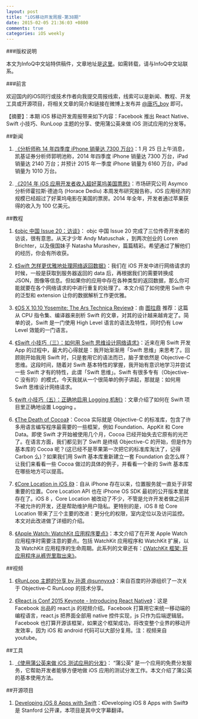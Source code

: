 ```yaml
---
layout: post
title: "iOS移动开发周报-第38期"
date: 2015-02-05 21:36:03 +0800
comments: true
categories: iOS weekly
---
```


###版权说明

本文为InfoQ中文站特供稿件，文章地址是[这里](http://www.infoq.com/cn/news/2015/02/facebook-react-native)。如需转载，请与InfoQ中文站联系。

###前言

欢迎国内的iOS同行或技术作者向我提交周报线索，线索可以是新闻、教程、开发工具或开源项目，将相关文章的简介和链接在微博上发布并 [@唐巧_boy](http://weibo.com/tangqiaoboy) 即可。

【摘要】：本期 iOS 移动开发周报带来如下内容：Facebook 推出 React Native、Swift 小技巧、RunLoop 主题的分享、使用蒲公英来做 iOS 测试应用的分发等。

##新闻

 1. [《分析师称 14 年四季度 iPhone 销量达 7300 万台》](http://tech.sina.com.cn/mobile/n/apple/2015-01-25/10049980631.shtml)：1 月 25 日上午消息，凯基证券分析师郭明池称，2014 年四季度 iPhone 销量达 7300 万台，iPad 销量达 2140 万台；并预计 2015 年一季度 iPhone 销量为 6160 万台，iPad 销量为 1010 万台。

 1. [《2014 年 iOS 应用开发者收入超好莱坞美国票房》](http://tech.sina.com.cn/i/2015-01-23/doc-iavxeafs0339155.shtml)：市场研究公司 Asymco 分析师霍拉斯·德迪乌 (Horace Dediu) 本周发布研究报告称，iOS 应用经济的规模已经超过了好莱坞电影在美国的票房。2014 年全年，开发者通过苹果获得的收入为 100 亿美元。

##教程

 1. [《objc 中国 Issue 20：访谈》](http://objccn.io/issue-20/)：
objc 中国 Issue 20 完成了三位传奇开发者的访谈，很有意思。从天才少年 Andy Matuschak ，到两次创业的 Loren Brichter，以及俄国妹子 Natasha Murashev，篇篇精彩。希望通过了解他们的经历，你会有所收获。

 1. [《Swift 怎样更优雅地处理网络返回数据》](http://www.jianshu.com/p/5d4789db4310)：我们在 iOS 开发中进行网络请求的时候，一般是获取到服务器返回的 data 后，再根据我们的需要转换成 JSON，图像等信息。但如果你的应用中存在各种类型的返回数据，那么你可能就要在各个网络请求的中进行重复的处理了。本文介绍了如何使用 Swift 中的泛型和 extension 让你的数据解析工作更优雅。

 1. [《OS X 10.10 Yosemite: The Ars Technica Review》](http://arstechnica.com/apple/2014/10/os-x-10-10/22/)：由 [图拉鼎](http://www.weibo.com/tualatrix?from=feed&loc=avatar) 推荐：这篇从 CPU 指令集、编译器来剖析 Swift 的文章，对其的设计越来越肯定了。简单的说，Swift 是一门使用 High Level 语言的语法及特性，同时仍有 Low Level 效能的一门语言。

 1. [《Swift 小技巧（三）：如何用 Swift 思维设计网络请求》](http://imtx.me/archives/1921.html)：近来在用 Swift 开发 App 的过程中，最大的心得就是：我开始渐渐用「Swift 思维」来思考了。回顾刚开始我用 Swift 时，只是套用它的语法而已，脑子里依然是 Objective-C 思维。这段时间，随着对 Swift 基本特性的掌握，我开始有意识地学习并尝试一些 Swift 才有的特性，此谓「Swift 思维」。Swift 有很多专有（Objective-C 没有的）的模式，今天我就从一个很简单的例子讲起，那就是：如何用 Swift 思维设计网络请求。

 1. [《wift 小技巧（五）：正确地启用 Logging 机制》](http://imtx.me/archives/1924.html)：文章介绍了如何在 Swift 项目里正确地设置 Logging 。

 1. [《The Death of Cocoa》](http://nshipster.cn/the-death-of-cocoa/)：Cocoa 实际就是 Objective-C 的标准库，包含了许多用语言编写程序最需要的一些框架，例如 Foundation、AppKit 和 Core Data。即使 Swift 才开始被使用几个月，Cocoa 已经开始失去它原有的光芒了。在语言方面，我们都见到了 Swift 是终结 Objective-C 的开始，但是作为基本库的 Cocoa 呢？(这已经不是苹果第一次把它的标准库淘汰了，记得 Carbon 么)？如果我们用 Swift 基本库重新建立一套 Foundation 会怎么样？让我们来看看一些 Cocoa 做过的具体的例子，并看看一个新的 Swift 基本库在哪些地方可以提高。

 1. [《Core Location in i​OS 8》](http://nshipster.cn/core-location-in-ios-8/)：自从 iPhone 存在以来，位置服务就一直处于非常重要的位置。Core Location API 也在 iPhone OS SDK 最初的公开版本里就存在了。iOS 8 ，Core Location 被改动了不少，不管是允许开发者做之前并不被允许的开发，还是帮助维护用户隐私。更特别的是，iOS 8 给 Core Location 带来了三个主要的改进：更分化的权限，室内定位以及访问监控。本文对此改进做了详细的介绍。

 1. [《Apple Watch: WatchKit 应用程序要点》](http://beyondvincent.com/2015/01/20/2015-01-20-Apple-Watch/)：本文介绍了在开发 Apple Watch 应用程序时需要注意的要点。包括 WatchKit 应用程序和 WatchKit 扩展，以及 WatchKit 应用程序的生命周期。此系列的文章还有：[《WatchKit 框架: 将应用程序从裤兜里取出来》](http://beyondvincent.com/2015/01/20/2015-01-20-watchkit-framework-taking-apps-pocket/)。

##视频

 1. [《RunLoop 主题的分享 by 孙源 @sunnyxx》](http://v.youku.com/v_show/id_XODgxODkzODI0.html)：来自百度的孙源组织了一次关于 Objective-C RunLoop 的技术分享。
 
 1. [《React.js Conf 2015 Keynote - Introducing React Native》](https://www.youtube.com/watch?v=KVZ-P-ZI6W4&app=desktop)：这是 Facebook 出品的 react.js 的视频介绍。Facebook 打算用它来统一移动端的编程语言，react.js 把界面全部用 native 控件实现，js 只作为后端逻辑层。Facebook 也打算开源该框架，如果这个框架成功，将改变整个业界的移动开发效率，因为 iOS 和 android 代码可以大部分复用。注：视频来自 youtube。

##工具

 1. [《使用蒲公英来做 iOS 测试应用的分发》](http://blog.devtang.com/blog/2015/01/22/pgy-usage-guide/)： “蒲公英” 是一个应用的免费分发服务，它帮助开发者能够方便地做 iOS 应用的测试分发工作。本文介绍了蒲公英的基本使用方法。


##开源项目

 1. [Developing iOS 8 Apps with Swift](https://github.com/x140yu/Developing_iOS_8_Apps_With_Swift)：《Developing iOS 8 Apps with Swift》是 Stanford 公开课，本项目是其中文字幕翻译。

